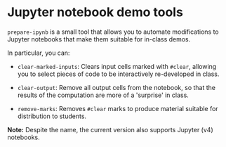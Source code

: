 # Jupyter notebook demo tools

`prepare-ipynb` is a small tool that allows you to automate modifications to
Jupyter notebooks that make them suitable for in-class demos.

In particular, you can:

* `clear-marked-inputs`: Clears input cells marked with `#clear`, allowing
  you to select pieces of code to be interactively re-developed in class.

* `clear-output`: Remove all output cells from the notebook, so that the
  results of the computation are more of a 'surprise' in class.

* `remove-marks`: Removes `#clear` marks to produce material suitable for
  distribution to students.

**Note:** Despite the name, the current version also supports Jupyter (v4)
notebooks.
